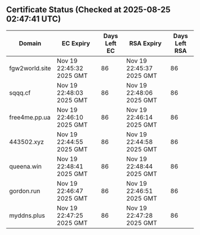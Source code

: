 ## Certificate Status (Checked at 2025-08-25 02:47:41 UTC)
| Domain | EC Expiry | Days Left EC | RSA Expiry | Days Left RSA |
|--------|-----------|-------------|------------|--------------|
| fgw2world.site | Nov 19 22:45:32 2025 GMT | 86 | Nov 19 22:45:37 2025 GMT | 86 |
| sqqq.cf | Nov 19 22:48:03 2025 GMT | 86 | Nov 19 22:48:06 2025 GMT | 86 |
| free4me.pp.ua | Nov 19 22:46:10 2025 GMT | 86 | Nov 19 22:46:14 2025 GMT | 86 |
| 443502.xyz | Nov 19 22:44:55 2025 GMT | 86 | Nov 19 22:44:58 2025 GMT | 86 |
| queena.win | Nov 19 22:48:41 2025 GMT | 86 | Nov 19 22:48:44 2025 GMT | 86 |
| gordon.run | Nov 19 22:46:47 2025 GMT | 86 | Nov 19 22:46:51 2025 GMT | 86 |
| myddns.plus | Nov 19 22:47:25 2025 GMT | 86 | Nov 19 22:47:28 2025 GMT | 86 |
